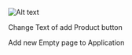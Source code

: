 ![Alt text](https://sonarqube.loves.cloud/api/project_badges/quality_gate?project=RILW)

Change Text of add Product button

Add new Empty page to Application


